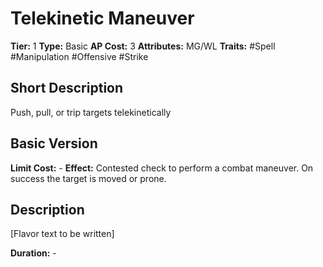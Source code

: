 # Telekinetic Maneuver

**Tier:** 1
**Type:** Basic
**AP Cost:** 3
**Attributes:** MG/WL
**Traits:** #Spell #Manipulation #Offensive #Strike

## Short Description
Push, pull, or trip targets telekinetically

## Basic Version
**Limit Cost:** -
**Effect:** Contested check to perform a combat maneuver. On success the target is moved or prone.

## Description
[Flavor text to be written]

**Duration:** -